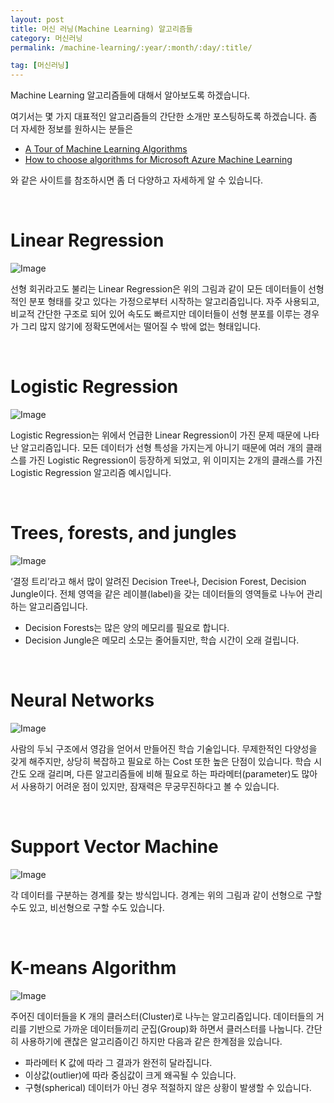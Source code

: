 ```yaml
---
layout: post
title: 머신 러닝(Machine Learning) 알고리즘들
category: 머신러닝
permalink: /machine-learning/:year/:month/:day/:title/

tag: [머신러닝]
---
```


Machine Learning 알고리즘들에 대해서 알아보도록 하겠습니다.

여기서는 몇 가지 대표적인 알고리즘들의 간단한 소개만  포스팅하도록 하겠습니다. 좀 더 자세한 정보를 원하시는 분들은

* [A Tour of Machine Learning Algorithms](http://machinelearningmastery.com/a-tour-of-machine-learning-algorithms/)
* [How to choose algorithms for Microsoft Azure Machine Learning](https://azure.microsoft.com/en-gb/documentation/articles/machine-learning-algorithm-choice/)

와 같은 사이트를 참조하시면 좀 더 다양하고 자세하게 알 수 있습니다.

<br>

# Linear Regression

![Image](/assets/2016-09-03-machine-learning-algorithms/01.png) 

선형 회귀라고도 불리는 Linear Regression은 위의 그림과 같이 모든 데이터들이 선형적인 분포 형태를 갖고 있다는 가정으로부터 시작하는 알고리즘입니다. 자주 사용되고, 비교적 간단한 구조로 되어 있어 속도도 빠르지만 데이터들이 선형 분포를 이루는 경우가 그리 많지 않기에 정확도면에서는 떨어질 수 밖에 없는 형태입니다.

<br>

# Logistic Regression

![Image](/assets/2016-09-03-machine-learning-algorithms/02.png) 

Logistic Regression는 위에서 언급한 Linear Regression이 가진 문제 때문에 나타난 알고리즘입니다. 모든 데이터가 선형 특성을 가지는게 아니기 때문에 여러 개의 클래스를 가진 Logistic Regression이 등장하게 되었고, 위 이미지는 2개의 클래스를 가진 Logistic Regression 알고리즘 예시입니다.

<br>

# Trees, forests, and jungles

![Image](/assets/2016-09-03-machine-learning-algorithms/03.png) 

‘결정 트리’라고 해서 많이 알려진 Decision Tree나, Decision Forest, Decision Jungle이다. 전체 영역을 같은 레이블(label)을 갖는 데이터들의 영역들로 나누어 관리하는 알고리즘입니다.

* Decision Forests는 많은 양의 메모리를 필요로 합니다.
* Decision Jungle은 메모리 소모는 줄어들지만, 학습 시간이 오래 걸립니다.

<br>

# Neural Networks 

![Image](/assets/2016-09-03-machine-learning-algorithms/04.png) 

사람의 두뇌 구조에서 영감을 얻어서 만들어진 학습 기술입니다. 무제한적인 다양성을 갖게 해주지만, 상당히 복잡하고 필요로 하는 Cost 또한 높은 단점이 있습니다. 학습 시간도 오래 걸리며, 다른 알고리즘들에 비해 필요로 하는 파라메터(parameter)도 많아서 사용하기 어려운 점이 있지만, 잠재력은 무궁무진하다고 볼 수 있습니다.

<br>

# Support Vector Machine

![Image](/assets/2016-09-03-machine-learning-algorithms/05.png) 

각 데이터를 구분하는 경계를 찾는 방식입니다. 경계는 위의 그림과 같이 선형으로 구할 수도 있고, 비선형으로 구할 수도 있습니다.

<br>

# K-means Algorithm 

![Image](/assets/2016-09-03-machine-learning-algorithms/06.png) 

주어진 데이터들을 K 개의 클러스터(Cluster)로 나누는 알고리즘입니다. 데이터들의 거리를 기반으로 가까운 데이터들끼리 군집(Group)화 하면서 클러스터를 나눕니다. 간단히 사용하기에 괜찮은 알고리즘이긴 하지만 다음과 같은 한계점을 있습니다.


* 파라메터 K 값에 따라 그 결과가 완전히 달라집니다.
* 이상값(outlier)에 따라 중심값이 크게 왜곡될 수 있습니다.
* 구형(spherical) 데이터가 아닌 경우 적절하지 않은 상황이 발생할 수 있습니다.
